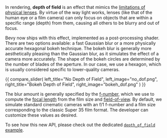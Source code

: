 In rendering, **depth of field** is an effect that mimics the [limitations of physical lenses]((https://en.wikipedia.org/wiki/Depth_of_field)).
By virtue of the way light works, lenses (like that of the human eye or a film camera) can only focus on objects that are within a specific range (depth) from them, causing all others to be blurry and out of focus.

Bevy now ships with this effect, implemented as a post-processing shader.
There are two options available: a fast Gaussian blur or a more physically accurate hexagonal bokeh technique.
The bokeh blur is generally more aesthetically pleasing than the Gaussian blur, as it simulates the effect of a camera more accurately. The shape of the bokeh circles are determined by the number of blades of the aperture. In our case, we use a hexagon, which is usually considered specific to lower-quality cameras.

{{ compare_slider(
    left_title="No Depth of Field",
    left_image="no_dof.png",
    right_title="Bokeh Depth of Field",
    right_image="bokeh_dof.png"
) }}

The blur amount is generally specified by the [f-number](https://en.wikipedia.org/wiki/F-number), which we use to compute the [focal length](https://en.wikipedia.org/wiki/Focal_length) from the film size and [field-of-view](https://en.wikipedia.org/wiki/Field_of_view). By default, we simulate standard cinematic cameras with an f/1 f-number and a film size corresponding to the classic Super 35 film format. The developer can customize these values as desired.

To see how this new API, please check out the dedicated [`depth_of_field` example](https://github.com/bevyengine/bevy/blob/main/examples/3d/depth_of_field.rs).
